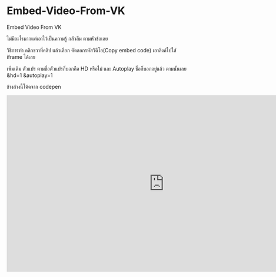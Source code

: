# Embed-Video-From-VK
Embed Video From VK

ไม่มีอะไรมากแค่เอาไว้เป็นความรู้ กลัวลืม ตามหัวข้อเลย

วิธีการทำ
คลิกขวาที่คลิป แล้วเลือก คัดลอกรหัสวิดีโอ(Copy embed code) เอาลิงค์ไปใส่ iframe ได้เลย

เพิ่มเติม ตัวแปร ตามชื่อตัวแปรก็บอกคือ HD หรือไม่ และ Autoplay ชื่อก็บอกอยู่แล้ว ตามนั้นเลย
&hd=1
&autoplay=1

ข้างล่างนี้โค้ดจาก codepen


<div class="video-container"><iframe width="853" height="480" src="https://vk.com/video_ext.php?oid=-116782009&id=456239250&hash=4fa87c0d3d44c087&hd=1&autoplay=1" frameborder="0" allowfullscreen</iframe</div>

<style type="text/css">
.video-container {
position: relative;
padding-bottom: 56.25%;
padding-top: 30px; height: 0; overflow: hidden;
}

.video-container iframe,
.video-container object,
.video-container embed {
position: absolute;
top: 0;
left: 0;
width: 100%;
height: 100%;
}
</style>


จบเพียงเท่านี้ นำไปใช้งานได้เลย ใน VK คลิปเยอะเต็มไปหมด
